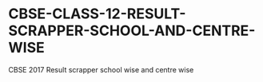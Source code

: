 # CBSE-CLASS-12-RESULT-SCRAPPER-SCHOOL-AND-CENTRE-WISE
CBSE 2017 Result scrapper school wise and centre wise
